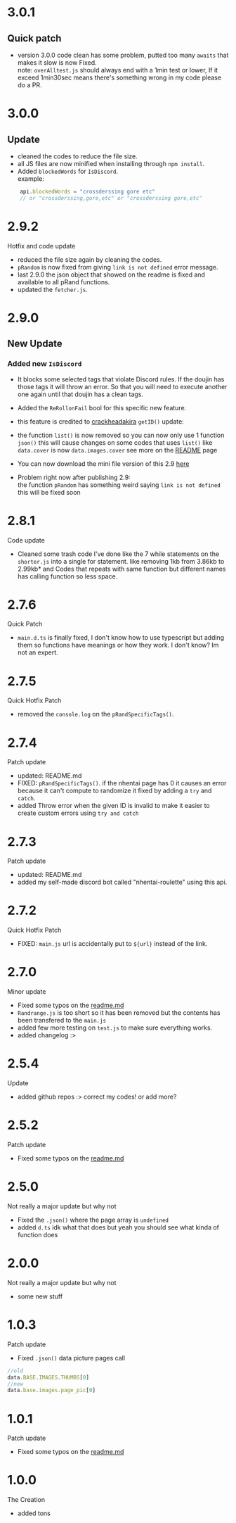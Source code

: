 <!-- All versions changelog -->
# 3.0.1
## Quick patch
- version 3.0.0 code clean has some problem, putted too many `awaits` that makes it slow is now Fixed.</br>
note: `overAlltest.js` should always end with a 1min test or lower, If it exceed 1min30sec means there's something wrong in my code please do a PR.

# 3.0.0

## Update
- cleaned the codes to reduce the file size.
- all JS files are now minified when installing through `npm install`.
- Added `blockedWords` for `IsDiscord`.</br>
example:
```js
    api.blockedWords = "crossderssing gore etc"
    // or "crossderssing,gore,etc" or "crossderssing gore,etc"
```

# 2.9.2
Hotfix and code update

- reduced the file size again by cleaning the codes.
- `pRandom` is now fixed from giving `link is not defined` error message.
- last 2.9.0 the json object that showed on the readme is fixed and available to all pRand functions. 
- updated the `fetcher.js`.

# 2.9.0

## New Update
### Added new `IsDiscord`
* It blocks some selected tags that violate Discord rules.
If the doujin has those tags it will throw an error. So that you will need to
execute another one again until that doujin has a clean tags.
- Added the `ReRollonFail` bool for this specific new feature.
- this feature is credited to [crackheadakira](https://github.com/crackheadakira)
`getID()` update:
- the function `list()` is now removed so you can now only use 1 function `json()`
this will cause changes on some codes that uses `list()` like `data.cover` is now `data.images.cover` see more on the [README](https://github.com/IchimakiKasura/kasu.nhentaiapi.js/blob/main/README.md) page 
- You can now download the mini file version of this 2.9 [here](https://github.com/IchimakiKasura/kasu.nhentaiapi.js/releases/tag/2.9.0)

- Problem right now after publishing 2.9:<br>
the function `pRandom` has something weird saying `link is not defined` this will be fixed soon
    
# 2.8.1

Code update

* Cleaned some trash code I've done like the 7 while statements on the ``shorter.js`` into a single
for statement. like removing 1kb  from 3.86kb to 2.99kb* and Codes that repeats with same function but 
different names has calling function so less space.

# 2.7.6

Quick Patch 

* ``main.d.ts`` is finally fixed, I don't know how to use typescript but adding them so functions have meanings or 
how they work. I don't know? Im not an expert.

# 2.7.5

Quick Hotfix Patch 

* removed the ``console.log`` on the ``pRandSpecificTags()``.

# 2.7.4

Patch update

* updated: README.md
* FIXED: ``pRandSpecificTags()``. if the nhentai page has 0 it causes an error because it can't compute to randomize it fixed by adding a ``try`` and ``catch``.
* added Throw error when the given ID is invalid to make it easier to create custom errors using `try and catch`

# 2.7.3

Patch update

* updated: README.md
* added my self-made discord bot called "nhentai-roulette" using this api.

# 2.7.2

Quick Hotfix Patch 

* FIXED: ``main.js`` url is accidentally put to ``${url}`` instead of the link.

# 2.7.0

Minor update

* Fixed some typos on the [readme.md](https://github.com/IchimakiKasura/kasu.nhentaiap.js#readme)
* ``Randrange.js`` is too short so it has been removed but the contents has been transfered to the ``main.js``
* added few more testing on ``test.js`` to make sure everything works.
* added changelog :>

# 2.5.4 

Update

* added github repos :> correct my codes! or add more?

# 2.5.2

Patch update

* Fixed some typos on the [readme.md](https://github.com/IchimakiKasura/kasu.nhentaiap.js#readme)

# 2.5.0

Not really a major update but why not

* Fixed the ``.json()`` where the page array is ``undefined``
* added ``d.ts`` idk what that does but yeah you should see what kinda of function does 

# 2.0.0

Not really a major update but why not

* some new stuff

# 1.0.3

Patch update

* Fixed ``.json()`` data picture pages call
```js
//old
data.BASE.IMAGES.THUMBS[0]
//new
data.base.images.page_pic[0]
```

# 1.0.1

Patch update

* Fixed some typos on the [readme.md](https://github.com/IchimakiKasura/kasu.nhentaiap.js#readme)


# 1.0.0

The Creation

* added tons